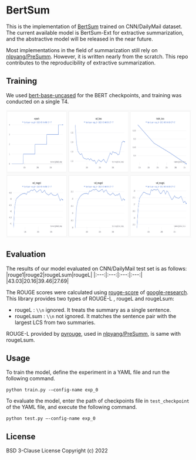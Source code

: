 # BertSum

This is the implementation of [BertSum](https://arxiv.org/pdf/1908.08345.pdf) trained on CNN/DailyMail dataset. The current available model is BertSum-Ext for extractive summarization, and the abstractive model will be released in the near future.

Most implementations in the field of summarization still rely on [nlpyang/PreSumm](https://github.com/nlpyang/PreSumm). However, it is written nearly from the scratch. This repo contributes to the reproducibility of extractive summarization.

## Training
We used [bert-base-uncased](https://huggingface.co/bert-base-uncased) for the BERT checkpoints, and training was conducted on a single T4.

<img src="https://github.com/Espresso-AI/bertsum/blob/main/misc/training_bertsum.png" width="850" height="350">

## Evaluation
The results of our model evaluated on CNN/DailyMail test set is as follows:
|rouge1|rouge2|rougeLsum|rougeL| 
|:---:|:---:|:---:|:---:|
|43.03|20.16|39.46|27.69|

The ROUGE scores were calculated using [rouge-score](https://pypi.org/project/rouge-score/) of [google-research](https://github.com/google-research/google-research/blob/master/rouge/rouge_scorer.py). This library provides two types of ROUGE-L , rougeL and rougeLsum:
* rougeL :  `\\n` ignored. It treats the summary as a single sentence.
* rougeLsum : `\\n` not ignored. It matches the sentence pair with the largest LCS from two summaries.

ROUGE-L provided by [pyrouge](https://pypi.org/project/pyrouge/), used in [nlpyang/PreSumm](https://github.com/nlpyang/PreSumm), is same with rougeLsum.

## Usage
To train the model, define the experiment in a YAML file and run the following command. 
```
python train.py -—config-name exp_0
```

To evaluate the model, enter the path of checkpoints file in `test_checkpoint` of the YAML file, and execute the following command.
```
python test.py —-config-name exp_0
```

## License
BSD 3-Clause License Copyright (c) 2022
